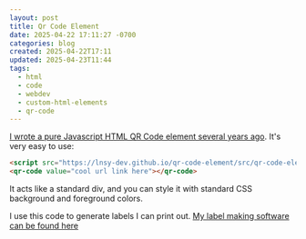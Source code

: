 ```yaml
---
layout: post
title: Qr Code Element
date: 2025-04-22 17:11:27 -0700
categories: blog
created: 2025-04-22T17:11
updated: 2025-04-23T11:44
tags:
  - html
  - code
  - webdev
  - custom-html-elements
  - qr-code
---
```

  

[I wrote a pure Javascript HTML QR Code element several years ago](https://lnsy-dev.github.io/qr-code-element/). It's very easy to use: 

```html
<script src="https://lnsy-dev.github.io/qr-code-element/src/qr-code-element.js"></script>
<qr-code value="cool url link here"></qr-code>
```
It acts like a standard div, and you can style it with standard CSS background and foreground colors. 

I use this code to generate labels I can print out. [My label making software can be found here](https://lnsy-dev.github.io/qr-code-element/qr-code-label-generator.html)
